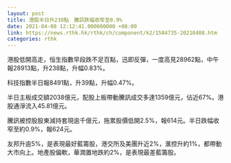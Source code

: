 ```yaml
---
layout: post
title: 港股半日升238點　騰訊跌幅收窄至0.9%
date: 2021-04-08 12:12:41.000000000 +08:00
link: https://news.rthk.hk/rthk/ch/component/k2/1584735-20210408.htm
categories: rthk
---
```


港股低開高走，恒生指數早段跌不足百點，迅即反彈，一度高見28962點，中午報28913點，升238點，升幅0.83%。

科技指數半日報8491點，升39點，升幅0.47%。

半日主板成交額2038億元，配股上板帶動騰訊成交多達1359億元，佔近67%。港股通淨流入45.81億元。

騰訊被控股股東減持套現逾千億元，拖累股價低開2.5%，報614元。半日跌幅收窄至約0.9%，報624元。

友邦升逾5%，是表現最好藍籌股，港交所及美團升近2%，滙控升約1%，都帶動大市向上。地產股偏軟，華潤置地跌約2%，是表現最差藍籌股。
